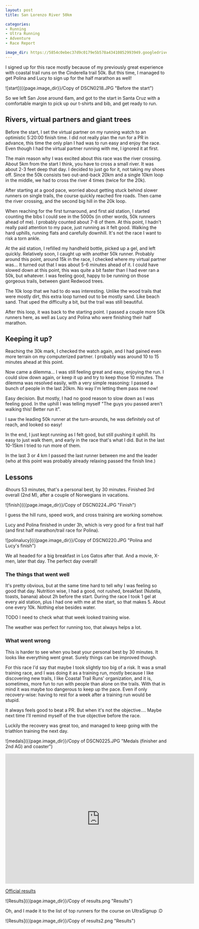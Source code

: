 ```yaml
---
layout: post
title: San Lorenzo River 50km

categories:
- Running
- Ultra Running
- Adventure
- Race Report

image_dir: https://5854c0ebec37d9c0179e5b578a43410852993949.googledrive.com/host/0B93JtF51WOn5UVZGMzgyd2E3OHM/2014-06-21_SanLorenzo
---
```


I signed up for this race mostly because of my previously great experience with coastal trail runs on the Cinderella trail 50k. But this time, I managed to get Polina and Lucy to sign up for the half marathon as well!

![start]({{page.image_dir}}/Copy of DSCN0218.JPG "Before the start")

So we left San Jose around 6am, and got to the start in Santa Cruz with a comfortable margin to pick up our t-shirts and bib, and get ready to run.

Rivers, virtual partners and giant trees
----------------------------------------

Before the start, I set the virtual partner on my running watch to an optimistic 5:20:00 finish time. I did not really plan the run for a PR in advance, this time the only plan I had was to run easy and enjoy the race. Even though I had the virtual partner running with me, I ignored it at first.

The main reason why I was excited about this race was the river crossing. About 5km from the start I think, you have to cross a small river. It was about 2-3 feet deep that day. I decided to just go for it, not taking my shoes off. Since the 50k consists two out-and-back 20km and a single 10km loop in the middle, we had to cross the river 4 times (twice for the 20k).

After starting at a good pace, worried about getting stuck behind slower runners on single trails, the course quickly reached fire roads. Then came the river crossing, and the second big hill in the 20k loop.

When reaching for the first turnaround, and first aid station, I started counting the bibs I could see in the 5000s (in other words, 50k runners ahead of me). I probably counted about 7-8 of them. At this point, I hadn't really paid attention to my pace, just running as it felt good. Walking the hard uphills, running flats and carefully downhill. It's not the race I want to risk a torn ankle.

At the aid station, I refilled my handheld bottle, picked up a gel, and left quickly. Relatively soon, I caught up with another 50k runner. Probably around this point, around 15k in the race, I checked where my virtual partner was... It turned out that I was about 5-6 minutes ahead of it. I could have slowed down at this point, this was quite a bit faster than I had ever ran a 50k, but whatever. I was feeling good, happy to be running on those gorgeous trails, between giant Redwood trees.

The 10k loop that we had to do was interesting. Unlike the wood trails that were mostly dirt, this extra loop turned out to be mostly sand. Like beach sand. That uped the difficulty a bit, but the trail was still beautiful.

After this loop, it was back to the starting point. I passed a couple more 50k runners here, as well as Lucy and Polina who were finishing their half marathon.

Keeping it up?
--------------

Reaching the 30k mark, I checked the watch again, and I had gained even more terrain on my computerized partner. I probably was around 10 to 15 minutes ahead at this point.

Now came a dilemma... I was still feeling great and easy, enjoying the run. I could slow down again, or keep it up and try to keep those 10 minutes. The dilemma was resolved easily, with a very simple reasoning: I passed a bunch of people in the last 20km. No way I'm letting them pass me now!

Easy decision. But mostly, I had no good reason to slow down as I was feeling good. In the uphill I was telling myself "The guys you passed aren't walking this! Better run it".

I saw the leading 50k runner at the turn-arounds, he was definitely out of reach, and looked so easy!

In the end, I just kept running as I felt good, but still pushing it uphill. Its easy to just walk them, and early in the race that's what I did. But in the last 10-15km I tried to run more of them.

In the last 3 or 4 km I passed the last runner between me and the leader (who at this point was probably already relaxing passed the finish line.)

Lessons
-------

4hours 53 minutes, that's a personal best, by 30 minutes. Finished 3rd overall (2nd M), after a couple of Norwegians in vacations.

![finish]({{page.image_dir}}/Copy of DSCN0224.JPG "Finish")

I guess the hill runs, speed work, and cross training are working somehow.

Lucy and Polina finished in under 3h, which is very good for a first trail half (and first half marathon/trail race for Polina).

![polinalucy]({{page.image_dir}}/Copy of DSCN0220.JPG "Polina and Lucy's finish")

We all headed for a big breakfast in Los Gatos after that. And a movie, X-men, later that day. The perfect day overall!

### The things that went well

It's pretty obvious, but at the same time hard to tell why I was feeling so good that day. Nutrition wise, I had a good, not rushed, breakfast (Nutella, toasts, banana) about 2h before the start. During the race I took 1 gel at every aid station, plus I had one with me at the start, so that makes 5. About one every 10k. Nothing else besides water.

TODO I need to check what that week looked training wise.

The weather was perfect for running too, that always helps a lot.

### What went wrong

This is harder to see when you beat your personal best by 30 minutes. It looks like everything went great. Surely things can be improved though.

For this race I'd say that maybe I took slightly too big of a risk. It was a small training race, and I was doing it as a training run, mostly because I like discovering new trails, I like Coastal Trail Runs' organization, and it is, sometimes, more fun to run with people than alone on the trails. With that in mind it was maybe too dangerous to keep up the pace. Even if only recovery-wise: having to rest for a week after a training run would be stupid.

It always feels good to beat a PR. But when it's not the objective.... Maybe next time I'll remind myself of the true objective before the race.

Luckily the recovery was great too, and managed to keep going with the triathlon training the next day.

![medals]({{page.image_dir}}/Copy of DSCN0225.JPG "Medals (finisher and 2nd AG) and coaster")

<iframe height='405' width='590' frameborder='0' allowtransparency='true' scrolling='no' src='https://www.strava.com/activities/156514982/embed/25050420971a6ebdc4369ff223f8975e2545575b'></iframe>

[Official results][2]


![Results]({{page.image_dir}}/Copy of results.png "Results")

Oh, and I made it to the list of top runners for the course on UltraSignup :D

![Results]({{page.image_dir}}/Copy of results2.png "Results")

  [2]: https://ultrasignup.com/results_event.aspx?did=28783 "Results"

